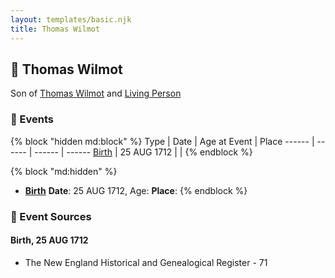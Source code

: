 ```yaml
---
layout: templates/basic.njk
title: Thomas Wilmot
---
```

## 🔵 Thomas Wilmot

Son of [Thomas Wilmot](/people/3/36930663) and [Living Person](/people/1/19292651)

### 📆 Events

{% block "hidden md:block" %}
Type | Date | Age at Event | Place
------ | ------ | ------ | ------
[Birth](#event-event-2) | 25 AUG 1712 |  |
{% endblock %}

{% block "md:hidden" %}
- **[Birth](#event-event-2)**
**Date**: 25 AUG 1712, Age:
**Place**:
{% endblock %}

### 📰 Event Sources

#### <a id="event-event-2"></a> Birth, 25 AUG 1712
* The New England Historical and Genealogical Register  - 71